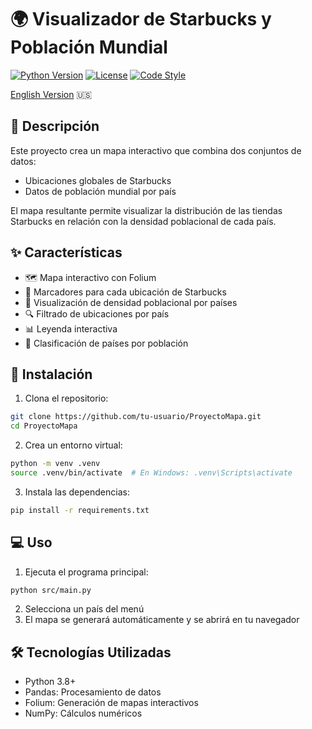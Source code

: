 # 🌍 Visualizador de Starbucks y Población Mundial

[![Python Version](https://img.shields.io/badge/python-3.8%2B-blue.svg)](https://www.python.org/downloads/)
[![License](https://img.shields.io/badge/license-MIT-green.svg)](LICENSE)
[![Code Style](https://img.shields.io/badge/code%20style-PEP8-brightgreen.svg)](https://www.python.org/dev/peps/pep-0008/)

[English Version](docs/README_EN.md) 🇺🇸

## 📝 Descripción

Este proyecto crea un mapa interactivo que combina dos conjuntos de datos:
- Ubicaciones globales de Starbucks
- Datos de población mundial por país

El mapa resultante permite visualizar la distribución de las tiendas Starbucks en relación con la densidad poblacional de cada país.

## ✨ Características

- 🗺️ Mapa interactivo con Folium
- 📍 Marcadores para cada ubicación de Starbucks
- 🎨 Visualización de densidad poblacional por países
- 🔍 Filtrado de ubicaciones por país
- 📊 Leyenda interactiva
- 🌈 Clasificación de países por población

## 🚀 Instalación

1. Clona el repositorio:
```bash
git clone https://github.com/tu-usuario/ProyectoMapa.git
cd ProyectoMapa
```

2. Crea un entorno virtual:
```bash
python -m venv .venv
source .venv/bin/activate  # En Windows: .venv\Scripts\activate
```

3. Instala las dependencias:
```bash
pip install -r requirements.txt
```

## 💻 Uso

1. Ejecuta el programa principal:
```bash
python src/main.py
```

2. Selecciona un país del menú
3. El mapa se generará automáticamente y se abrirá en tu navegador

## 🛠️ Tecnologías Utilizadas

- Python 3.8+
- Pandas: Procesamiento de datos
- Folium: Generación de mapas interactivos
- NumPy: Cálculos numéricos

